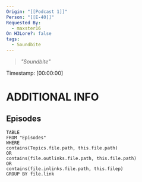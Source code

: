 ```yaml
---
Origin: "[[Podcast 1]]"
Person: "[[E-40]]"
Requested By:
  - maxster16
On H3Lore?: false
tags:
  - Soundbite
---
```

> *"Soundbite"*

Timestamp: [00:00:00]

# ADDITIONAL INFO

## Episodes
``` dataview
TABLE
FROM "Episodes"
WHERE 
contains(Topics.file.path, this.file.path) 
OR 
contains(file.outlinks.file.path, this.file.path)
OR
contains(file.inlinks.file.path, this.filep)
GROUP BY file.link
```